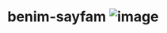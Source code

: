 # benim-sayfam ![image](https://user-images.githubusercontent.com/84055496/229395509-b2a4b629-5187-4ac1-8efe-8958ac4e45dc.png)

